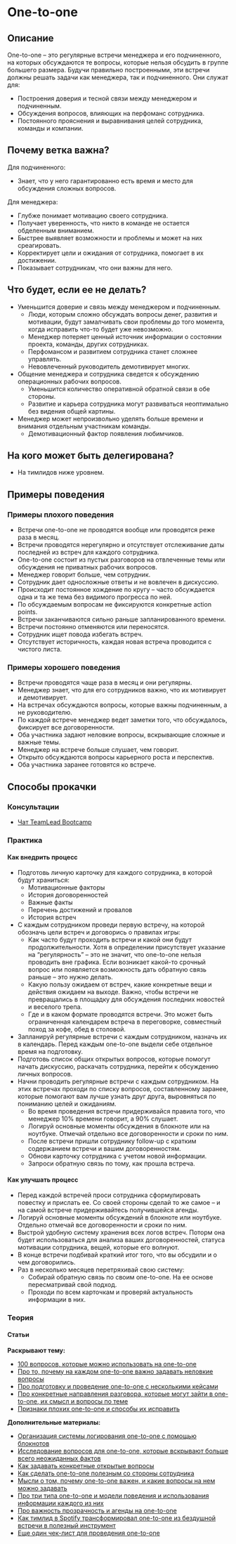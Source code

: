# One-to-one
## Описание
One-to-one – это регулярные встречи менеджера и его подчиненного, на которых обсуждаются те вопросы, которые нельзя обсудить в группе большего размера. Будучи правильно построенными, эти встречи должны решать задачи как менеджера, так и подчиненного. Они служат для:
- Построения доверия и тесной связи между менеджером и подчиненным.
- Обсуждения вопросов, влияющих на перфоманс сотрудника.
- Постоянного прояснения и выравнивания целей сотрудника, команды и компании.

## Почему ветка важна?
Для подчиненного:
- Знает, что у него гарантированно есть время и место для обсуждения сложных вопросов.

Для менеджера:
- Глубже понимает мотивацию своего сотрудника.
- Получает уверенность, что никто в команде не остается обделенным вниманием.
- Быстрее выявляет возможности и проблемы и может на них среагировать.
- Корректирует цели и ожидания от сотрудника, помогает в их достижении.
- Показывает сотрудникам, что они важны для него.

## Что будет, если ее не делать?
- Уменьшится доверие и связь между менеджером и подчиненным.
    - Люди, которым сложно обсуждать вопросы денег, развития и мотивации, будут замалчивать свои проблемы до того момента, когда исправить что-то будет уже невозможно.
    - Менеджер потеряет ценный источник информации о состоянии проекта, команды, других сотрудниках.
    - Перфомансом и развитием сотрудника станет сложнее управлять.
    - Невовлеченный руководитель демотивирует многих.
- Общение менеджера и сотрудника сведется к обсуждению операционных рабочих вопросов.
    - Уменьшится количество оперативной обратной связи в обе стороны.
    - Развитие и карьера сотрудника могут развиваться неоптимально без видения общей картины.
- Менеджер может непроизвольно уделять больше времени и внимания отдельным участникам команды.
    - Демотивационный фактор появления любимчиков.

## На кого может быть делегирована?
- На тимлидов ниже уровнем.

## Примеры поведения
### Примеры плохого поведения
- Встречи one-to-one не проводятся вообще или проводятся реже раза в месяц.
- Встречи проводятся нерегулярно и отсутствует отслеживание даты последней из встреч для каждого сотрудника.
- One-to-one состоит из пустых разговоров на отвлеченные темы или обсуждения не приватных рабочих вопросов.
- Менеджер говорит больше, чем сотрудник.
- Сотрудник дает односложные ответы и не вовлечен в дискуссию.
- Происходит постоянное хождение по кругу – часто обсуждается одна и та же тема без видимого прогресса по ней.
- По обсуждаемым вопросам не фиксируются конкретные action points.
- Встречи заканчиваются сильно раньше запланированного времени.
- Встречи постоянно отменяются или переносятся.
- Сотрудник ищет повода избегать встреч.
- Отсутствует историчность, каждая новая встреча проводится с чистого листа.

### Примеры хорошего поведения
- Встречи проводятся чаще раза в месяц и они регулярны.
- Менеджер знает, что для его сотрудников важно, что их мотивирует и демотивирует.
- На встречах обсуждаются вопросы, которые важны подчиненным, а не руководителю.
- По каждой встрече менеджер ведет заметки того, что обсуждалось, фиксирует все договоренности.
- Оба участника задают неловкие вопросы, вскрывающие сложные и важные темы.
- Менеджер на встрече больше слушает, чем говорит.
- Открыто обсуждаются вопросы карьерного роста и перспектив.
- Оба участника заранее готовятся ко встрече.

## Способы прокачки
### Консультации
- [Чат TeamLead Bootcamp](https://t.me/teamlead_bootcamp)

### Практика
#### Как внедрить процесс
- Подготовь личную карточку для каждого сотрудника, в которой будут храниться:
    - Мотивационные факторы
    - История договоренностей
    - Важные факты
    - Перечень достижений и провалов
    - История встреч
- С каждым сотрудником проведи первую встречу, на которой обозначь цели встреч и договорись о правилах игры:
    - Как часто будут проходить встречи и какой они будут продолжительности. Хотя в определении присутствует указание на “регулярность” – это не значит, что one-to-one нельзя проводить вне графика. Если возникает какой-то срочный вопрос или появляется возможность дать обратную связь раньше – это нужно делать.
    - Какую пользу ожидаем от встреч, какие конкретные вещи и действия ожидаем на выходе. Важно, чтобы встречи не превращались в площадку для обсуждения последних новостей и веселого трепа.
    - Где и в каком формате проводятся встречи. Это может быть ограниченная календарем встреча в переговорке, совместный поход за кофе, обед в столовой.
- Запланируй регулярные встречи с каждым сотрудником, назначь их в календарь. Перед каждым one-to-one выдели себе отдельное время на подготовку.
- Подготовь список общих открытых вопросов, которые помогут начать дискуссию, раскачать сотрудника, перейти к обсуждению личных вопросов. 
- Начни проводить регулярные встречи с каждым сотрудником. На этих встречах проходи по списку вопросов, составленному заранее, которые помогают вам лучше узнать друг друга, выровняться по пониманию целей и ожиданиям.
    - Во время проведения встречи придерживайся правила того, что менеджер 10% времени говорит, а 90% слушает.
    - Логируй основные моменты обсуждения в блокноте или на ноутбуке. Отмечай отдельно все договоренности и сроки по ним.
    - После встречи пришли сотруднику follow-up с кратким содержанием встречи и вашим договоренностям.
    - Обнови карточку сотрудника с учетом новой информации.
    - Запроси обратную связь по тому, как прошла встреча.

#### Как улучшать процесс
- Перед каждой встречей проси сотрудника сформулировать повестку и прислать ее. Со своей стороны сделай то же самое – и на самой встрече придерживайтесь получившейся агенды.
- Логируй основные моменты обсуждений в блокноте или ноутбуке. Отдельно отмечай все договоренности и сроки по ним.
- Выстрой удобную систему хранения всех логов встреч. Поторм она будет использоваться для анализа ваших договоренностей, статуса мотивации сотрудника, вещей, которые его волнуют.
- В конце встречи подбивай краткий итог того, что вы обсудили и о чем договорились.
- Раз в несколько месяцев перетряхивай свою систему:
    - Собирай обратную связь по своим one-to-one. На ее основе пересматривай свой подход.
    - Проходи по всем карточкам и проверяй актуальность информации в них.

### Теория
#### Статьи
**Раскрывают тему:**
- [100 вопросов, которые можно использовать на one-to-one](https://jasonevanish.com/2014/05/29/101-questions-to-ask-in-1-on-1s/)
- [Про то, почему на каждом one-to-one важно задавать неловкие вопросы](https://medium.com/@mrabkin/the-art-of-the-awkward-1-1-f4e1dcbd1c5c)
- [Про подготовку и проведение one-to-one с несколькими кейсами](https://hbr.org/2016/08/how-to-make-your-one-on-ones-with-employees-more-productive)
- [Про конкретные направления разговора, которые могут зайти в one-to-one, их смысл и вопросы по теме](https://moz.com/blog/conducting-effective-and-regular-oneonones)
- [Признаки плохих one-to-one и способы их исправить](https://getlighthouse.com/blog/one-to-one-meeting/)

**Дополнительные материалы:**
- [Организация системы логирования one-to-one с помощью блокнотов](http://marcgg.com/blog/2017/10/09/paper-note-taking-meetings/)
- [Исследование вопросов для one-to-one, которые вскрывают больше всего неожиданных фактов](https://m.signalvnoise.com/the-9-questions-that-uncover-the-most-surprising-insights-from-employees/)
- [Как задавать конкретные открытые вопросы](https://signalvnoise.com/specific-questions-yield-specific-answers/)
- [Как сделать one-to-one полезным со стороны сотрудника](https://getlighthouse.com/blog/effective-1-on-1-meetings/)
- [Мысли о том, почему one-to-one важен, и какие вопросы на нем можно задавать](https://a16z.com/2012/08/30/one-on-one/)
- [Про три типа one-to-one и модели поведения и использования информации каждого из них](http://randsinrepose.com/archives/the-update-the-vent-and-the-disaster/)
- [Про важность прозрачность и агенды на one-to-one](https://opensource.com/open-organization/18/5/open-one-on-one-meetings-guide)
- [Как тимлид в Spotify трансформировал one-to-one из бездушной встречи в полезный инструмент](https://labs.spotify.com/2015/12/16/a-101-on-11s/)
- [Еще один чек-лист для проведения one-to-one](https://hbswk.hbs.edu/item/master-the-one-on-one-meeting)
